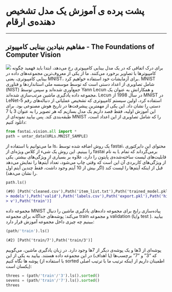 #  پشت پرده ی آموزش یک مدل تشخیص دهنده‌ی ارقام
---
## مفاهیم بنیادین بینایی کامپیوتر - The Foundations of Computer Vision
<img src='https://datasets.activeloop.ai/wp-content/uploads/2019/12/MNIST-handwritten-digits-dataset-visualized-by-Activeloop.webp'>
برای درک اتفاقی که در یک مدل بینایی کامپیوتری رخ می‌دهد، ابتدا باید فهمید چگونه کامپیوترها با تصاویر برخورد می‌کنند. ما از یکی از معروف‌ترین مجموعه‌های داده در بینایی کامپیوتری، یعنی MNIST، برای آزمایشات خود استفاده خواهیم کرد. MNIST شامل تصاویری از اعداد دستی است که توسط موسسه ملی استانداردها و فناوری (NIST) جمع‌آوری شده‌اند و سپس توسط Yann Lecun و همکارانش به عنوان یک مجموعه داده یادگیری ماشین مرتب‌سازی شده‌اند. Lecun در سال 1998 از MNIST در LeNet-5 استفاده کرد، اولین سیستم کامپیوتری که تشخیص عملیاتی از دنباله‌های رقم دستی را نشان داد. این یکی از مهمترین پیشرفت‌ها در تاریخ هوش مصنوعی بود.
برای این آموزش اولیه، فقط قصد داریم یک مدل بسازیم که هر تصویر را به عنوان 3 یا 7 طبقه‌بندی کند. پس بیایید نمونه‌ای از MNIST را که شامل تصاویری از این اعداد است، دانلود کنیم:

```Python
from fastai.vision.all import *
path = untar_data(URLs.MNIST_SAMPLE) 
```
ما می‌توانیم با استفاده از ls، یک روش اضافه شده توسط fastai، محتوای این دایرکتوری را ببینیم. این روش یک شیء از کلاس ویژه‌ای از fastai به نام L برمی‌گرداند که تمام قابلیت‌های لیست ساخته‌شده‌ی پایتون را دارد، علاوه بر بسیاری از ویژگی‌های بیشتر. یکی از ویژگی‌های کاربردی آن این است که وقتی چاپ می‌شود، تعداد آیتم‌ها را نمایش می‌دهد قبل از اینکه آیتم‌ها را لیست کند (اگر بیش از 10 آیتم وجود داشت، فقط چندین آیتم اول را نشان می‌دهد).

```Python
path.ls()
```
```diff
(#9) [Path('cleaned.csv'),Path('item_list.txt'),Path('trained_model.pkl'),Path('
> models'),Path('valid'),Path('labels.csv'),Path('export.pkl'),Path('history.cs
> v'),Path('train')]
```
مجموعه داده MNIST پیاده‌سازی رایج برای مجموعه داده‌های یادگیری ماشین را دنبال می‌کند: پوشه‌های جداگانه برای مجموعه train و مجموعه validation (و/یا test ). بیایید ببینیم چه چیزی داخل مجموعه آموزش قرار دارد:
```Python
(path/'train').ls()
```
```diff
(#2) [Path('train/7'),Path('train/3')]
```

پوشه‌ای از 3‌ها و یک پوشه‌ی دیگر از 7‌ها وجود دارد. در زبان یادگیری ماشین، می‌گوییم که “3” و “7” برچسب‌ها (یا اهداف) در این مجموعه داده هستند. بیایید به یکی از این پوشه ها نگاه کنیم (با استفاده از sorted  اطمینان داریم از اینکه ترتیب ما با ترتیب اصلی یکسان است):
```Python
threes = (path/'train'/'3').ls().sorted()
sevens = (path/'train'/'7').ls().sorted()
threes
```